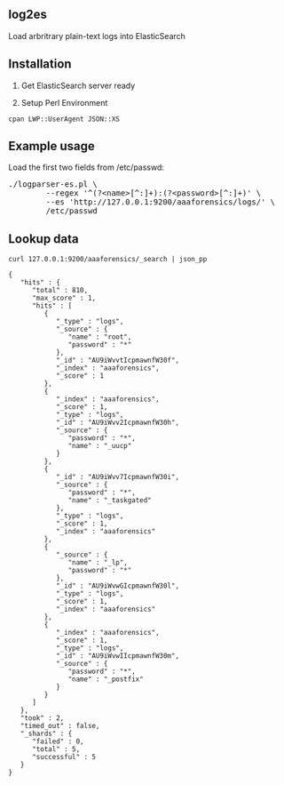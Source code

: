 ## log2es
Load arbritrary plain-text logs into ElasticSearch

## Installation

1. Get ElasticSearch server ready 

2. Setup Perl Environment

```
cpan LWP::UserAgent JSON::XS
```

## Example usage

Load the first two fields from /etc/passwd:

<pre>
./logparser-es.pl \
        --regex '^(?&lt;name>[^:]+):(?&lt;password>[^:]+)' \
        --es 'http://127.0.0.1:9200/aaaforensics/logs/' \
        /etc/passwd
</pre>

## Lookup data

```
curl 127.0.0.1:9200/aaaforensics/_search | json_pp

{
   "hits" : {
      "total" : 810,
      "max_score" : 1,
      "hits" : [
         {
            "_type" : "logs",
            "_source" : {
               "name" : "root",
               "password" : "*"
            },
            "_id" : "AU9iWvvtIcpmawnfW30f",
            "_index" : "aaaforensics",
            "_score" : 1
         },
         {
            "_index" : "aaaforensics",
            "_score" : 1,
            "_type" : "logs",
            "_id" : "AU9iWvv2IcpmawnfW30h",
            "_source" : {
               "password" : "*",
               "name" : "_uucp"
            }
         },
         {
            "_id" : "AU9iWvv7IcpmawnfW30i",
            "_source" : {
               "password" : "*",
               "name" : "_taskgated"
            },
            "_type" : "logs",
            "_score" : 1,
            "_index" : "aaaforensics"
         },
         {
            "_source" : {
               "name" : "_lp",
               "password" : "*"
            },
            "_id" : "AU9iWvwGIcpmawnfW30l",
            "_type" : "logs",
            "_score" : 1,
            "_index" : "aaaforensics"
         },
         {
            "_index" : "aaaforensics",
            "_score" : 1,
            "_type" : "logs",
            "_id" : "AU9iWvwIIcpmawnfW30m",
            "_source" : {
               "password" : "*",
               "name" : "_postfix"
            }
         }
      ]
   },
   "took" : 2,
   "timed_out" : false,
   "_shards" : {
      "failed" : 0,
      "total" : 5,
      "successful" : 5
   }
}
```
